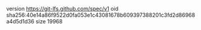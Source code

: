 version https://git-lfs.github.com/spec/v1
oid sha256:40e14a86f9522d0fa053e1c43081678b609397388201c3fd2d86968a4d5d1d36
size 19968
